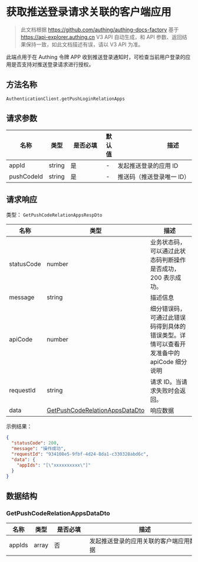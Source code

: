 # 获取推送登录请求关联的客户端应用

<!--
  警告⚠️：
  不要直接修改该文档，
  https://github.com/Authing/authing-docs-factory
  使用该项目进行生成
-->

<LastUpdated />

> 此文档根据 https://github.com/authing/authing-docs-factory 基于 https://api-explorer.authing.cn V3 API 自动生成，和 API 参数、返回结果保持一致，如此文档描述有误，请以 V3 API 为准。


此端点用于在 Authing 令牌 APP 收到推送登录通知时，可检查当前用户登录的应用是否支持对推送登录请求进行授权。

## 方法名称

`AuthenticationClient.getPushLoginRelationApps`

## 请求参数

| 名称 | 类型 | <div style="width:80px">是否必填</div> | 默认值 | <div style="width:300px">描述</div> | <div style="width:200px"></div>示例值</div> |
| ---- | ---- | ---- | ---- | ---- | ---- |
| appId | string | 是 | - | 发起推送登录的应用 ID  |  |
| pushCodeId | string | 是 | - | 推送码（推送登录唯一 ID）  |  |




## 请求响应

类型： `GetPushCodeRelationAppsRespDto`

| 名称 | 类型 | 描述 |
| ---- | ---- | ---- |
| statusCode | number | 业务状态码，可以通过此状态码判断操作是否成功，200 表示成功。 |
| message | string | 描述信息 |
| apiCode | number | 细分错误码，可通过此错误码得到具体的错误类型。详情可以查看开发准备中的 apiCode 细分说明 |
| requestId | string | 请求 ID。当请求失败时会返回。 |
| data | <a href="#GetPushCodeRelationAppsDataDto">GetPushCodeRelationAppsDataDto</a> | 响应数据 |



示例结果：

```json
{
  "statusCode": 200,
  "message": "操作成功",
  "requestId": "934108e5-9fbf-4d24-8da1-c330328abd6c",
  "data": {
    "appIds": "[\"xxxxxxxxxx\"]"
  }
}
```

## 数据结构


### <a id="GetPushCodeRelationAppsDataDto"></a> GetPushCodeRelationAppsDataDto

| 名称 | 类型 | <div style="width:80px">是否必填</div> | <div style="width:300px">描述</div> | <div style="width:200px">示例值</div> |
| ---- |  ---- | ---- | ---- | ---- |
| appIds | array | 否 | 发起推送登录的应用关联的客户端应用数据   |  `["xxxxxxxxxx"]` |


